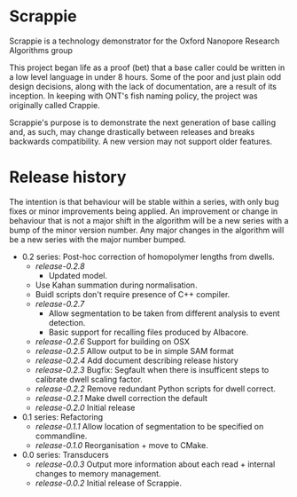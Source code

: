 # Scrappie
Scrappie is a technology demonstrator for the Oxford Nanopore Research Algorithms group


This project began life as a proof (bet) that a base caller could be written in a low level language in under 8 hours.  Some of the poor and just plain odd design decisions, along with the lack of documentation, are a result of its inception. In keeping with ONT's fish naming policy, the project was originally called Crappie.


Scrappie's purpose is to demonstrate the next generation of base calling and, as such, may change drastically between releases and breaks backwards compatibility.  A new version may not support older features.



# Release history
The intention is that behaviour will be stable within a series, with only bug fixes or minor improvements being applied.  An improvement or change in behaviour that is not a major shift in the algorithm will be a new series with a bump of the minor version number.  Any major changes in the algorithm will be a new series with the major number bumped.
* 0.2 series: Post-hoc correction of homopolymer lengths from dwells.
    * *release-0.2.8*
        * Updated model.
	* Use Kahan summation during normalisation.
	* Buidl scripts don't require presence of C++ compiler.
    * *release-0.2.7*
        * Allow segmentation to be taken from different analysis to event detection.
        * Basic support for recalling files produced by Albacore.
    * *release-0.2.6* Support for building on OSX
    * *release-0.2.5* Allow output to be in simple SAM format
    * *release-0.2.4* Add document describing release history
    * *release-0.2.3* Bugfix: Segfault when there is insufficent steps to calibrate dwell scaling factor.
    * *release-0.2.2* Remove redundant Python scripts for dwell correct.
    * *release-0.2.1* Make dwell correction the default
    * *release-0.2.0* Initial release
* 0.1 series: Refactoring
    * *release-0.1.1* Allow location of segmentation to be specified on commandline.
    * *release-0.1.0* Reorganisation + move to CMake.
* 0.0 series: Transducers
    * *release-0.0.3* Output more information about each read + internal changes to memory management.
    * *release-0.0.2* Initial release of Scrappie.

